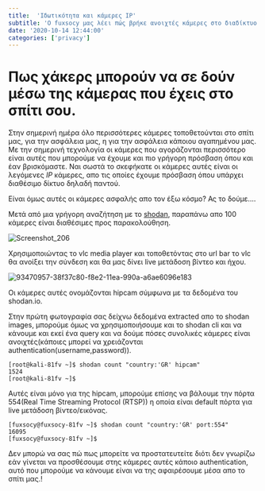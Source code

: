 ```yaml
---
title:  'Ιδωτικότητα και κάμερες IP'
subtitle: 'Ο fuxsocy μας λέει πώς βρήκε ανοιχτές κάμερες στο διαδίκτυο χωρίς κάποια ασφάλεια.'
date: '2020-10-14 12:44:00'
categories: ['privacy']
---
```


# Πως χάκερς μπορούν να σε δούν μέσω της κάμερας που έχεις στο σπίτι σου.

Στην σημερινή ημέρα όλο περισσότερες κάμερες τοποθετούνται στο σπίτι μας, για την ασφάλεια μας, η για την ασφάλεια κάποιου αγαπημένου μας. Με την σημερινή τεχνολογία οι κάμερες που αγοράζονται περισσότερο είναι αυτές που μπορούμε να έχουμε και πιο γρήγορη πρόσβαση όπου και έαν βρισκόμαστε. Ναι σωστά το σκεφήκατε οι κάμερες αυτές είναι οι λεγόμενες *IP* κάμερες, απο τις οποίες έχουμε πρόσβαση όπου υπάρχει διαθέσιμο δίκτυο δηλαδή παντού. 

Είναι όμως αυτές οι κάμερες ασφαλής απο τον έξω κόσμο? Ας το δούμε....


Μετά από μια γρήγορη αναζήτηση με το [shodan](https://images.shodan.io/?query=country%3A%22GR%22+hipcam), παραπάνω απο 100 κάμερες είναι διαθέσιμες προς παρακολούθηση.

![Screenshot_206](https://user-images.githubusercontent.com/16364370/93470530-94713a80-f8e1-11ea-807e-ff8cbae311ac.png)

Χρησιμοποιώντας το vlc media player και τοποθετόντας στο url bar [](rtsp://IPHERE:554/11) το vlc θα ανοίξει την σύνδεση και θα μας δίνει live μετάδοση βίντεο και ήχου.


![93470957-38f37c80-f8e2-11ea-990a-a6ae6096e183](https://user-images.githubusercontent.com/16364370/96046265-bc14dd80-0e62-11eb-8993-530b8d647585.png)

Οι κάμερες αυτές ονομάζονται hipcam σύμφωνα με τα δεδομένα του shodan.io.

Στην πρώτη φωτογραφία σας δείχνω δεδομένα extracted απο το shodan images, μπορούμε όμως να χρησιμοποιήσουμε και το shodan cli και να κάνουμε και εκεί ένα query και να δούμε πόσες συνολικές κάμερες είναι ανοιχτές(κάποιες μπορεί να χρειάζονται authentication(username,password)).

```
[root@kali-81fv ~]$ shodan count "country:'GR' hipcam"
1524
[root@kali-81fv ~]$ 
```

Αυτές είναι μόνο για της hipcam, μπορούμε επίσης να βάλουμε την πόρτα 554(Real Time Streaming Protocol (RTSP)) η οποία είναι default πόρτα για live μετάδοση βίντεο/εικόνας.

```
[fuxsocy@fuxsocy-81fv ~]$ shodan count "country:'GR' port:554"
16095
[fuxsocy@fuxsocy-81fv ~]$
```

Δεν μπορώ να σας πώ πως μπορείτε να προστατευτείτε διότι δεν γνωρίζω εάν γίνεται να προσθέσουμε στης κάμερες αυτές κάποιο authentication, αυτό που μπορούμε να κάνουμε είναι να της αφαιρέσουμε μέσα απο το σπίτι μας.!
